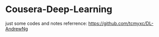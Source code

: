 # Cousera-Deep-Learning
just some codes and notes
referrence: https://github.com/tcmyxc/DL-AndrewNg
